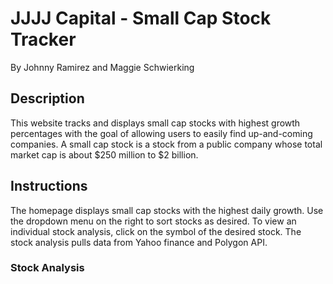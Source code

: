 # JJJJ Capital - Small Cap Stock Tracker
By Johnny Ramirez and Maggie Schwierking

## Description
This website tracks and displays small cap stocks with highest growth percentages with the goal of allowing users to easily find up-and-coming companies.
A small cap stock is a stock from a public company whose total market cap is about $250 million to $2 billion.

## Instructions
The homepage displays small cap stocks with the highest daily growth. Use the dropdown menu on the right to sort stocks as desired.
To view an individual stock analysis, click on the symbol of the desired stock. The stock analysis pulls data from Yahoo finance and Polygon API.

### Stock Analysis
